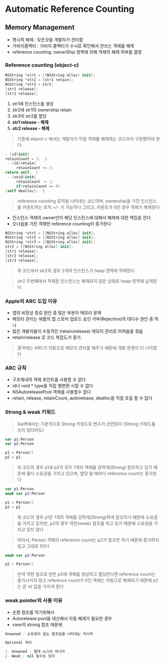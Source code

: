 # Automatic Reference Counting

## Memory Management

- 명시적 해제 : 모든것을 개발자가 관리함
- 가비지콜렉터 : 가비지 콜렉터가 수시로 확인해서 안쓰는 객체를 해제
- reference counting: ownerShip 정책에 의해 객체의 해제 여부를 결정

### Reference counting (object-c)

~~~swift
NSString *str1 = [[NSString alloc] init];
NSString *str2 = [str1 retain];
NSString *str3 = str2;
[str1 release];
[str2 release];
~~~ 
1. str1에 인스턴스를 생성 
2. str2에 str1의 ownership retain
3. str3이 str2를 할당
4. **str1 release - 해제**
5. **str2 release - 해제**

>  기존에 object-c 에서는 개발자가 직접 객체를 해제하는 코드까지 구현했어야 한다

~~~swift
- (id)init{
retainCount = 1;  }
 - (id)retain{
     retainCount += 1;
return self;  }
 - (void)init{
     retainCount -= 1;
     if(retainCount == 0)
[self dealloc];  }
~~~
> reference counting 로직을 나타내는 코드이며, ownership을 가진 인스턴스를 카운트하는 로직 +/- 가 가능하다
> 그리고, 카운트가 0인 경우 객체가 해제된다

- 인스턴스 객체의 owner만이 해당 인스턴스에 대해서 해제에 대한 책임을 진다
- 오너쉽을 가진 객체만 reference counting이 증가한다

~~~swift
NSString *str1 = [[NSString alloc] init];
NSString *str2 = [[NSString alloc] init];
NSString *str3 = [[NSString alloc] init];
str2 = [[NSString alloc] init];
[str1 release];
[str2 release];
[str3 release];
~~~

> 위 코드에서 str2의 경우 2개의 인스턴스가 heap 영역에 적재된다

> str2 두번째에서 적재된 인스턴스는 해제되지 않은 상태로 heap 영역에 남게된다

### Apple의 ARC 도입 이유

- 앱의 비정상 종료 원인 중 많은 부분이 메모리 문제 
- 메모리 관리는 애플의 앱 스토어 업로드 승인 거부(Rejection)의 대다수 원인 중 하나
- 많은 개발자들이 수동적인 (retain/release) 메모리 관리로 어려움을 겪음 
- retain/release 로 코드 복잡도가 증가.

> 결국에는 ARC가 자동으로 메모리 관리를 해주기 때문에 개발 환경이 더 나아졌다


### ARC 규칙

- 구조체내의 객체 포인트를 사용할 수 없다 
- id나 void * type을 직접 형변환 시킬 수 없다 
- NSAutoreleasePool 객체를 사용할수 없다
- retain, release, retainCount, autorelease, dealloc을 직접 호출 할 수 없다

### Strong & weak 키워드

> Swift에서는 기본적으로 Strong 키워드로 변수가 선언된다 (Strong 키워드를 쓰지 않더라도)
 
~~~swift
var p1:Person
var p2:Person

p1 = Person()
p2 = p1
~~~
> 위 코드의 경우 p1과 p2가 모두 1개의 객체를 강하게(Strong) 참조하고 있기 때문에 둘다 소유권을 가지고 있으며,
> 할당 될 때마다 reference count는 증가한다

~~~swift
var p1:Person
weak var p2:Person

p1 = Person()
p2 = p1
~~~

> 위 코드의 경우 p1은 1개의 객체를 강하게(Strong)하게 참조하기 때문에 소유권을 가지고 있지만,
> p2의 경우 약한(weak) 참조를 하고 있기 때문에 소유권을 가지고 있지 않다

> 따라서, Person 객체의 reference count는 p2가 참조만 하기 때문에 증가하지 않고 그대로 1이다

~~~swift
weak var p2:Person

p2 = Person()
~~~
> 만약 약한 참조로 만든 p2에 객체를 생성하고 할당한다면 reference count는 증가시키지 않고 reference count가
> 0인 객체는 자동으로 해제되기 때문에 p2는 곧 nil 값을 가지게 된다

### weak pointer의 사용 이유

- 순환 참조를 막기위해서
- Autorelease pool을 대신해서 자동 해제가 필요한 경우
- view의 strong 참조 때문에

~~~swift
Unowned : 소유권이 없는 참조임을 나타내는 지시어

Optional 차이

1. Unowned : 절대 nil이 아니다.
2. Weak : nil 일수도 있다
~~~
 